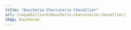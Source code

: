 ```yaml
---
title: "Boucherie Charcuterie Chevallier"
url: /roquebilliere/boucherie-charcuterie-chevallier/
shop: boucherie
---
```

